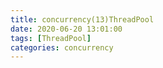 ```yaml
---
title: concurrency(13)ThreadPool
date: 2020-06-20 13:01:00
tags: [ThreadPool]
categories: concurrency
---
```

